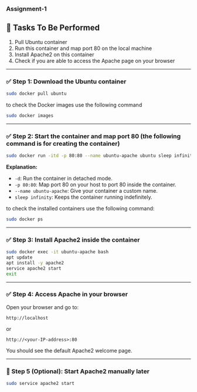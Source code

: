 ### Assignment-1
## 🧪 Tasks To Be Performed

1. Pull Ubuntu container  
2. Run this container and map port 80 on the local machine  
3. Install Apache2 on this container  
4. Check if you are able to access the Apache page on your browser  

---

### ✅ Step 1: Download the Ubuntu container

```bash
sudo docker pull ubuntu
```
to check the Docker images use the following command

```bash
sudo docker images
```
---

### ✅ Step 2: Start the container and map port 80 (the following command is for creating the container)

```bash
sudo docker run -itd -p 80:80 --name ubuntu-apache ubuntu sleep infinity
```

**Explanation:**
- `-d`: Run the container in detached mode.
- `-p 80:80`: Map port 80 on your host to port 80 inside the container.
- `--name ubuntu-apache`: Give your container a custom name.
- `sleep infinity`: Keeps the container running indefinitely.

to check the installed containers use the following command:

```bash
sudo docker ps
```
---

### ✅ Step 3: Install Apache2 inside the container

```bash
sudo docker exec -it ubuntu-apache bash
apt update
apt install -y apache2
service apache2 start
exit
```

---

### ✅ Step 4: Access Apache in your browser

Open your browser and go to:

```
http://localhost
```

or

```
http://<your-IP-address>:80
```

You should see the default Apache2 welcome page.

---

### 🔁 Step 5 (Optional): Start Apache2 manually later

```bash
sudo service apache2 start
```

